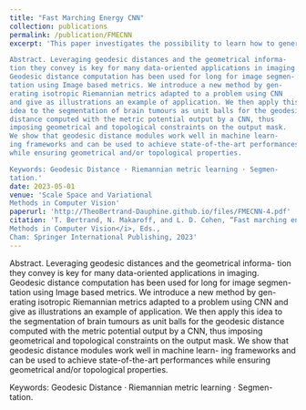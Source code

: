 ```yaml
---
title: "Fast Marching Energy CNN"
collection: publications
permalink: /publication/FMECNN
excerpt: 'This paper investigates the possibility to learn how to generate a potential from medical images to segment brain tumours as unit balls of the associated geodesic distance.

Abstract. Leveraging geodesic distances and the geometrical informa-
tion they convey is key for many data-oriented applications in imaging.
Geodesic distance computation has been used for long for image segmen-
tation using Image based metrics. We introduce a new method by gen-
erating isotropic Riemannian metrics adapted to a problem using CNN
and give as illustrations an example of application. We then apply this
idea to the segmentation of brain tumours as unit balls for the geodesic
distance computed with the metric potential output by a CNN, thus
imposing geometrical and topological constraints on the output mask.
We show that geodesic distance modules work well in machine learn-
ing frameworks and can be used to achieve state-of-the-art performances
while ensuring geometrical and/or topological properties.

Keywords: Geodesic Distance · Riemannian metric learning · Segmen-
tation.'
date: 2023-05-01
venue: 'Scale Space and Variational
Methods in Computer Vision'
paperurl: 'http://TheoBertrand-Dauphine.github.io/files/FMECNN-4.pdf'
citation: 'T. Bertrand, N. Makaroff, and L. D. Cohen, “Fast marching energy CNN,” in <i>Scale Space and Variational
Methods in Computer Vision</i>, Eds.,
Cham: Springer International Publishing, 2023'
---
```


Abstract. Leveraging geodesic distances and the geometrical informa-
tion they convey is key for many data-oriented applications in imaging.
Geodesic distance computation has been used for long for image segmen-
tation using Image based metrics. We introduce a new method by gen-
erating isotropic Riemannian metrics adapted to a problem using CNN
and give as illustrations an example of application. We then apply this
idea to the segmentation of brain tumours as unit balls for the geodesic
distance computed with the metric potential output by a CNN, thus
imposing geometrical and topological constraints on the output mask.
We show that geodesic distance modules work well in machine learn-
ing frameworks and can be used to achieve state-of-the-art performances
while ensuring geometrical and/or topological properties.

Keywords: Geodesic Distance · Riemannian metric learning · Segmen-
tation.